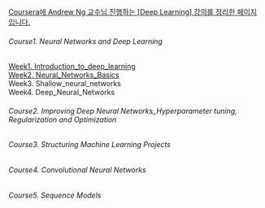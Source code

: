 <u>Coursera에 Andrew Ng 교수님 진행하는 [Deep Learning] 강의를 정리한 페이지 입니다.</u>


###### Course1. Neural Networks and Deep Learning
<a href="https://rawgit.com/notyetend/DeepLearning_AndrewNg/master/notes/Course1Week1_Introduction_to_deep_learning.html" target="_blank">Week1. Introduction_to_deep_learning</a>      
<a href="https://rawgit.com/notyetend/DeepLearning_AndrewNg/master/notes/Course1Week2_Neural_Networks_Basics.html" target="_blank">Week2. Neural_Networks_Basics</a>      
Week3. Shallow_neural_networks      
Week4. Deep_Neural_Networks      

###### Course2. Improving Deep Neural Networks_Hyperparameter tuning, Regularization and Optimization

###### Course3. Structuring Machine Learning Projects

###### Course4. Convolutional Neural Networks

###### Course5. Sequence Models
